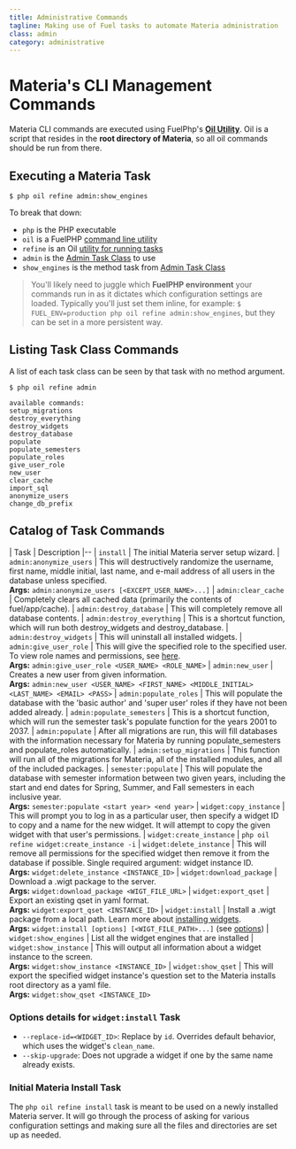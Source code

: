 ```yaml
---
title: Administrative Commands
tagline: Making use of Fuel tasks to automate Materia administration
class: admin
category: administrative
---
```


# Materia's CLI Management Commands

Materia CLI commands are executed using FuelPhp's **[Oil Utility](https://fuelphp.com/docs/packages/oil/intro.html)**. Oil is a script that resides in the **root directory of Materia**, so all oil commands should be run from there.


## Executing a Materia Task

```shell
$ php oil refine admin:show_engines
```

To break that down:
* `php` is the PHP executable
* `oil` is a FuelPHP [command line utility](https://fuelphp.com/docs/packages/oil/intro.html)
* `refine` is an Oil [utility for running tasks](https://fuelphp.com/docs/packages/oil/refine.html)
* `admin` is the [Admin Task Class](https://github.com/ucfcdl/Materia/blob/master/fuel/app/tasks/admin.php) to use
* `show_engines` is the method task from [Admin Task Class](https://github.com/ucfcdl/Materia/blob/master/fuel/app/tasks/admin.php)

> You'll likely need to juggle which **FuelPHP environment** your commands run in as it dictates which configuration settings are loaded. Typically you'll just set them inline, for example: `$ FUEL_ENV=production php oil refine admin:show_engines`, but they can be set in a more persistent way.

## Listing Task Class Commands

A list of each task class can be seen by that task with no method argument.

```shell
$ php oil refine admin

available commands:
setup_migrations
destroy_everything
destroy_widgets
destroy_database
populate
populate_semesters
populate_roles
give_user_role
new_user
clear_cache
import_sql
anonymize_users
change_db_prefix
```

## Catalog of Task Commands

| Task | Description
|--
| `install` | The initial Materia server setup wizard.
| `admin:anonymize_users` | This will destructively randomize the username, first name, middle initial, last name, and e-mail address of all users in the database unless specified.<br/> **Args:** `admin:anonymize_users [<EXCEPT_USER_NAME>...]`
| `admin:clear_cache` | Completely clears all cached data (primarily the contents of fuel/app/cache).
| `admin:destroy_database` | This will completely remove all database contents.
| `admin:destroy_everything` | This is a shortcut function, which will run both destroy_widgets and destroy_database.
| `admin:destroy_widgets` | This will uninstall all installed widgets.
| `admin:give_user_role` | This will give the specified role to the specified user. To view role names and permissions, see [here](../develop/platform-developer-guide.html#roles).<br/>  **Args:** `admin:give_user_role <USER_NAME> <ROLE_NAME>`
| `admin:new_user` | Creates a new user from given information.<br/> **Args:** `admin:new_user <USER_NAME> <FIRST_NAME> <MIDDLE_INITIAL> <LAST_NAME> <EMAIL> <PASS>`
| `admin:populate_roles` | This will populate the database with the 'basic author' and 'super user' roles if they have not been added already.
| `admin:populate_semesters` | This is a shortcut function, which will run the semester task's populate function for the years 2001 to 2037.
| `admin:populate` | After all migrations are run, this will fill databases with the information necessary for Materia by running populate_semesters and populate_roles automatically.
| `admin:setup_migrations` | This function will run all of the migrations for Materia, all of the installed modules, and all of the included packages.
| `semester:populate` | This will populate the database with semester information between two given years, including the start and end dates for Spring, Summer, and Fall semesters in each inclusive year.<br/> **Args:** `semester:populate <start year> <end year>`
| `widget:copy_instance` | This will prompt you to log in as a particular user, then specify a widget ID to copy and a name for the new widget. It will attempt to copy the given widget with that user's permissions.
| `widget:create_instance` | `php oil refine widget:create_instance -i`
| `widget:delete_instance` | This will remove all permissions for the specified widget then remove it from the database if possible. Single required argument: widget instance ID.<br/> **Args:** `widget:delete_instance <INSTANCE_ID>`
| `widget:download_package` | Download a .wigt package to the server.<br/> **Args:** `widget:download_package <WIGT_FILE_URL>`
| `widget:export_qset` | Export an existing qset in yaml format.<br/> **Args:** `widget:export_qset <INSTANCE_ID>`
| `widget:install` | Install a .wigt package from a local path. Learn more about [installing widgets](installing-widgets.html). <br/> **Args:** `widget:install [options] [<WIGT_FILE_PATH>...]` (see [options](#options-details-for-widgetinstall-task))
| `widget:show_engines` | List all the widget engines that are installed
| `widget:show_instance` | This will output all information about a widget instance to the screen.<br/> **Args:** `widget:show_instance <INSTANCE_ID>`
| `widget:show_qset` | This will export the specified widget instance's question set to the Materia installs root directory as a yaml file.<br/> **Args:** `widget:show_qset <INSTANCE_ID>`

### Options details for `widget:install` Task
* `--replace-id=<WIDGET_ID>`: Replace by `id`. Overrides default behavior, which uses the widget's `clean_name`.
* `--skip-upgrade`: Does not upgrade a widget if one by the same name already exists.

### Initial Materia Install Task

The `php oil refine install` task is meant to be used on a newly installed Materia server. It will go through the process of asking for various configuration settings and making sure all the files and directories are set up as needed.



